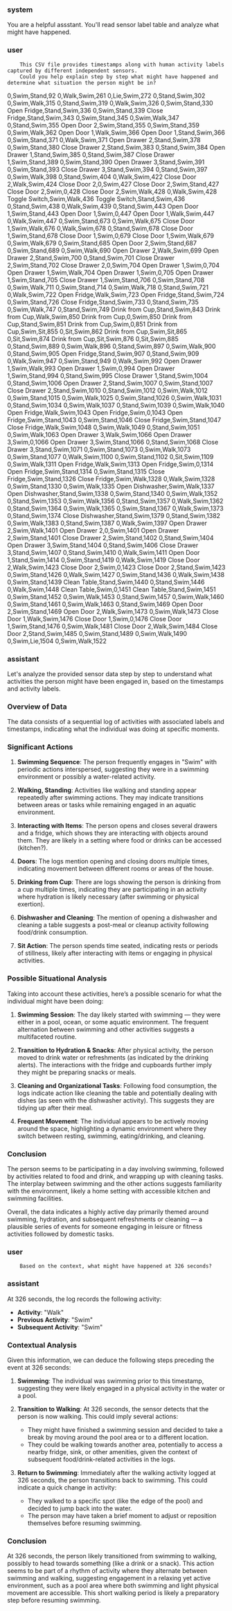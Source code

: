 ### system
You are a helpful assstant. You'll read sensor label table and analyze what might have happened.
### user

        This CSV file provides timestamps along with human activity labels captured by different independent sensors.
        Could you help explain step by step what might have happened and determine what situation the person might be in?
    
0,Swim,Stand,92
0,Walk,Swim,261
0,Lie,Swim,272
0,Stand,Swim,302
0,Swim,Walk,315
0,Stand,Swim,319
0,Walk,Swim,326
0,Swim,Stand,330
Open Fridge,Stand,Swim,336
0,Swim,Stand,339
Close Fridge,Stand,Swim,343
0,Swim,Stand,345
0,Swim,Walk,347
0,Stand,Swim,355
Open Door 2,Swim,Stand,355
0,Swim,Stand,359
0,Swim,Walk,362
Open Door 1,Walk,Swim,366
Open Door 1,Stand,Swim,366
0,Swim,Stand,371
0,Walk,Swim,371
Open Drawer 2,Stand,Swim,378
0,Swim,Stand,380
Close Drawer 2,Stand,Swim,383
0,Stand,Swim,384
Open Drawer 1,Stand,Swim,385
0,Stand,Swim,387
Close Drawer 1,Swim,Stand,389
0,Swim,Stand,390
Open Drawer 3,Stand,Swim,391
0,Swim,Stand,393
Close Drawer 3,Stand,Swim,394
0,Stand,Swim,397
0,Swim,Walk,398
0,Stand,Swim,404
0,Walk,Swim,422
Close Door 2,Walk,Swim,424
Close Door 2,0,Swim,427
Close Door 2,Swim,Stand,427
Close Door 2,Swim,0,428
Close Door 2,Swim,Walk,428
0,Walk,Swim,428
Toggle Switch,Swim,Walk,436
Toggle Switch,Stand,Swim,436
0,Stand,Swim,438
0,Walk,Swim,439
0,Stand,Swim,443
Open Door 1,Swim,Stand,443
Open Door 1,Swim,0,447
Open Door 1,Walk,Swim,447
0,Walk,Swim,447
0,Swim,Stand,673
0,Swim,Walk,675
Close Door 1,Swim,Walk,676
0,Walk,Swim,678
0,Stand,Swim,678
Close Door 1,Swim,Stand,678
Close Door 1,Swim,0,679
Close Door 1,Swim,Walk,679
0,Swim,Walk,679
0,Swim,Stand,685
Open Door 2,Swim,Stand,687
0,Swim,Stand,689
0,Swim,Walk,690
Open Drawer 2,Walk,Swim,699
Open Drawer 2,Stand,Swim,700
0,Stand,Swim,701
Close Drawer 2,Swim,Stand,702
Close Drawer 2,0,Swim,704
Open Drawer 1,Swim,0,704
Open Drawer 1,Swim,Walk,704
Open Drawer 1,Swim,0,705
Open Drawer 1,Swim,Stand,705
Close Drawer 1,Swim,Stand,706
0,Swim,Stand,708
0,Swim,Walk,711
0,Swim,Stand,714
0,Swim,Walk,718
0,Stand,Swim,721
0,Walk,Swim,722
Open Fridge,Walk,Swim,723
Open Fridge,Stand,Swim,724
0,Swim,Stand,726
Close Fridge,Stand,Swim,733
0,Stand,Swim,735
0,Swim,Walk,747
0,Stand,Swim,749
Drink from Cup,Stand,Swim,843
Drink from Cup,Walk,Swim,850
Drink from Cup,0,Swim,850
Drink from Cup,Stand,Swim,851
Drink from Cup,Swim,0,851
Drink from Cup,Swim,Sit,855
0,Sit,Swim,862
Drink from Cup,Swim,Sit,865
0,Sit,Swim,874
Drink from Cup,Sit,Swim,876
0,Sit,Swim,885
0,Stand,Swim,889
0,Swim,Walk,896
0,Stand,Swim,897
0,Swim,Walk,900
0,Stand,Swim,905
Open Fridge,Stand,Swim,907
0,Stand,Swim,909
0,Walk,Swim,947
0,Swim,Stand,949
0,Walk,Swim,992
Open Drawer 1,Swim,Walk,993
Open Drawer 1,Swim,0,994
Open Drawer 1,Swim,Stand,994
0,Stand,Swim,995
Close Drawer 1,Stand,Swim,1004
0,Stand,Swim,1006
Open Drawer 2,Stand,Swim,1007
0,Swim,Stand,1007
Close Drawer 2,Stand,Swim,1010
0,Stand,Swim,1012
0,Swim,Walk,1012
0,Swim,Stand,1015
0,Swim,Walk,1025
0,Swim,Stand,1026
0,Swim,Walk,1031
0,Stand,Swim,1034
0,Swim,Walk,1037
0,Stand,Swim,1039
0,Swim,Walk,1040
Open Fridge,Walk,Swim,1043
Open Fridge,Swim,0,1043
Open Fridge,Swim,Stand,1043
0,Swim,Stand,1046
Close Fridge,Swim,Stand,1047
Close Fridge,Walk,Swim,1048
0,Swim,Walk,1049
0,Stand,Swim,1051
0,Swim,Walk,1063
Open Drawer 3,Walk,Swim,1066
Open Drawer 3,Swim,0,1066
Open Drawer 3,Swim,Stand,1066
0,Stand,Swim,1068
Close Drawer 3,Stand,Swim,1071
0,Swim,Stand,1073
0,Swim,Walk,1073
0,Swim,Stand,1077
0,Walk,Swim,1100
0,Swim,Stand,1102
0,Sit,Swim,1109
0,Swim,Walk,1311
Open Fridge,Walk,Swim,1313
Open Fridge,Swim,0,1314
Open Fridge,Swim,Stand,1314
0,Swim,Stand,1315
Close Fridge,Swim,Stand,1326
Close Fridge,Swim,Walk,1328
0,Walk,Swim,1328
0,Swim,Stand,1330
0,Swim,Walk,1335
Open Dishwasher,Swim,Walk,1337
Open Dishwasher,Stand,Swim,1338
0,Swim,Stand,1340
0,Swim,Walk,1352
0,Stand,Swim,1353
0,Swim,Walk,1356
0,Stand,Swim,1357
0,Walk,Swim,1362
0,Stand,Swim,1364
0,Swim,Walk,1365
0,Swim,Stand,1367
0,Walk,Swim,1373
0,Stand,Swim,1374
Close Dishwasher,Stand,Swim,1379
0,Stand,Swim,1382
0,Swim,Walk,1383
0,Stand,Swim,1387
0,Walk,Swim,1397
Open Drawer 2,Swim,Walk,1401
Open Drawer 2,0,Swim,1401
Open Drawer 2,Swim,Stand,1401
Close Drawer 2,Swim,Stand,1402
0,Stand,Swim,1404
Open Drawer 3,Swim,Stand,1404
0,Stand,Swim,1406
Close Drawer 3,Stand,Swim,1407
0,Stand,Swim,1410
0,Walk,Swim,1411
Open Door 1,Stand,Swim,1414
0,Swim,Stand,1419
0,Walk,Swim,1419
Close Door 2,Walk,Swim,1423
Close Door 2,Swim,0,1423
Close Door 2,Stand,Swim,1423
0,Swim,Stand,1426
0,Walk,Swim,1427
0,Swim,Stand,1436
0,Walk,Swim,1438
0,Swim,Stand,1439
Clean Table,Stand,Swim,1440
0,Stand,Swim,1446
0,Walk,Swim,1448
Clean Table,Swim,0,1451
Clean Table,Stand,Swim,1451
0,Swim,Stand,1452
0,Swim,Walk,1453
0,Stand,Swim,1457
0,Swim,Walk,1460
0,Swim,Stand,1461
0,Swim,Walk,1463
0,Stand,Swim,1469
Open Door 2,Swim,Stand,1469
Open Door 2,Walk,Swim,1473
0,Swim,Walk,1473
Close Door 1,Walk,Swim,1476
Close Door 1,Swim,0,1476
Close Door 1,Swim,Stand,1476
0,Swim,Walk,1481
Close Door 2,Walk,Swim,1484
Close Door 2,Stand,Swim,1485
0,Swim,Stand,1489
0,Swim,Walk,1490
0,Swim,Lie,1504
0,Swim,Walk,1522

### assistant
Let's analyze the provided sensor data step by step to understand what activities the person might have been engaged in, based on the timestamps and activity labels.

### Overview of Data
The data consists of a sequential log of activities with associated labels and timestamps, indicating what the individual was doing at specific moments.

### Significant Actions
1. **Swimming Sequence**: The person frequently engages in "Swim" with periodic actions interspersed, suggesting they were in a swimming environment or possibly a water-related activity.
  
2. **Walking, Standing**: Activities like walking and standing appear repeatedly after swimming actions. They may indicate transitions between areas or tasks while remaining engaged in an aquatic environment.

3. **Interacting with Items**: The person opens and closes several drawers and a fridge, which shows they are interacting with objects around them. They are likely in a setting where food or drinks can be accessed (kitchen?).

4. **Doors**: The logs mention opening and closing doors multiple times, indicating movement between different rooms or areas of the house.

5. **Drinking from Cup**: There are logs showing the person is drinking from a cup multiple times, indicating they are participating in an activity where hydration is likely necessary (after swimming or physical exertion).

6. **Dishwasher and Cleaning**: The mention of opening a dishwasher and cleaning a table suggests a post-meal or cleanup activity following food/drink consumption.

7. **Sit Action**: The person spends time seated, indicating rests or periods of stillness, likely after interacting with items or engaging in physical activities.

### Possible Situational Analysis
Taking into account these activities, here’s a possible scenario for what the individual might have been doing:

1. **Swimming Session**: The day likely started with swimming — they were either in a pool, ocean, or some aquatic environment. The frequent alternation between swimming and other activities suggests a multifaceted routine.

2. **Transition to Hydration & Snacks**: After physical activity, the person moved to drink water or refreshments (as indicated by the drinking alerts). The interactions with the fridge and cupboards further imply they might be preparing snacks or meals.

3. **Cleaning and Organizational Tasks**: Following food consumption, the logs indicate action like cleaning the table and potentially dealing with dishes (as seen with the dishwasher activity). This suggests they are tidying up after their meal.

4. **Frequent Movement**: The individual appears to be actively moving around the space, highlighting a dynamic environment where they switch between resting, swimming, eating/drinking, and cleaning.

### Conclusion
The person seems to be participating in a day involving swimming, followed by activities related to food and drink, and wrapping up with cleaning tasks. The interplay between swimming and the other actions suggests familiarity with the environment, likely a home setting with accessible kitchen and swimming facilities.

Overall, the data indicates a highly active day primarily themed around swimming, hydration, and subsequent refreshments or cleaning — a plausible series of events for someone engaging in leisure or fitness activities followed by domestic tasks.
### user

        Based on the context, what might have happened at 326 seconds?
    
### assistant
At 326 seconds, the log records the following activity:

- **Activity**: "Walk"
- **Previous Activity**: "Swim"
- **Subsequent Activity**: "Swim"

### Contextual Analysis
Given this information, we can deduce the following steps preceding the event at 326 seconds:

1. **Swimming**: The individual was swimming prior to this timestamp, suggesting they were likely engaged in a physical activity in the water or a pool.

2. **Transition to Walking**: At 326 seconds, the sensor detects that the person is now walking. This could imply several actions:
   - They might have finished a swimming session and decided to take a break by moving around the pool area or to a different location.
   - They could be walking towards another area, potentially to access a nearby fridge, sink, or other amenities, given the context of subsequent food/drink-related activities in the logs.

3. **Return to Swimming**: Immediately after the walking activity logged at 326 seconds, the person transitions back to swimming. This could indicate a quick change in activity:
   - They walked to a specific spot (like the edge of the pool) and decided to jump back into the water.
   - The person may have taken a brief moment to adjust or reposition themselves before resuming swimming.

### Conclusion
At 326 seconds, the person likely transitioned from swimming to walking, possibly to head towards something (like a drink or a snack). This action seems to be part of a rhythm of activity where they alternate between swimming and walking, suggesting engagement in a relaxing yet active environment, such as a pool area where both swimming and light physical movement are accessible. This short walking period is likely a preparatory step before resuming swimming.
